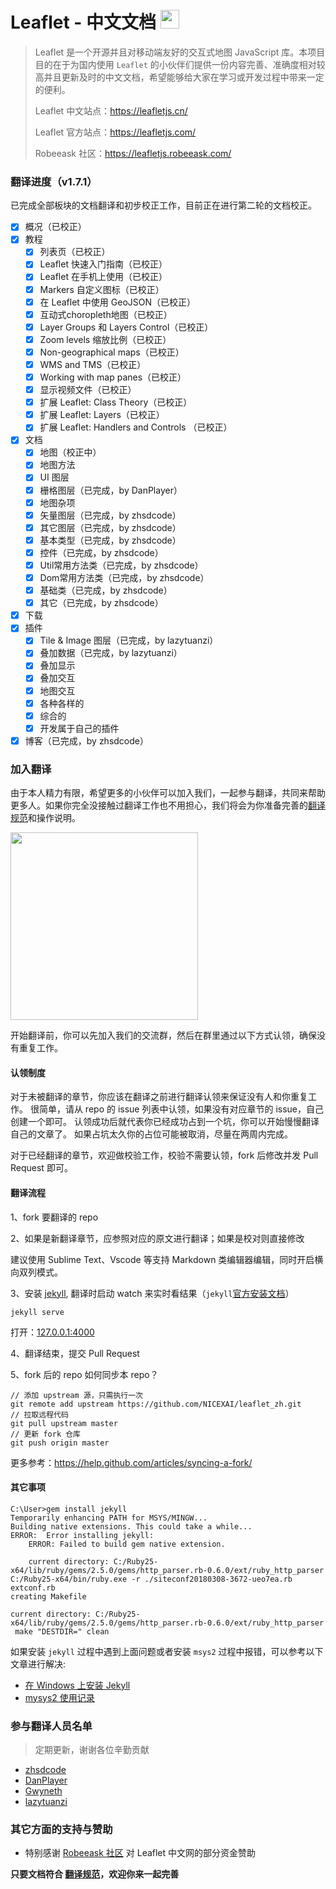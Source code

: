 # Leaflet - 中文文档  <img src='https://leafletjs.cn/docs/images/logo.png' height='30'>


> Leaflet 是一个开源并且对移动端友好的交互式地图 JavaScript 库。本项目目的在于为国内使用 `Leaflet` 的小伙伴们提供一份内容完善、准确度相对较高并且更新及时的中文文档，希望能够给大家在学习或开发过程中带来一定的便利。
> 
> Leaflet 中文站点：https://leafletjs.cn/
> 
> Leaflet 官方站点：https://leafletjs.com/
> 
> Robeeask 社区：https://leafletjs.robeeask.com/

### 翻译进度（v1.7.1）

已完成全部板块的文档翻译和初步校正工作，目前正在进行第二轮的文档校正。

- [x] 概况（已校正）
- [x] 教程
  - [x] 列表页（已校正）
  - [x] Leaflet 快速入门指南（已校正）
  - [x] Leaflet 在手机上使用（已校正）
  - [x] Markers 自定义图标（已校正）
  - [x] 在 Leaflet 中使用 GeoJSON（已校正）
  - [x] 互动式choropleth地图（已校正）
  - [x] Layer Groups 和 Layers Control（已校正）
  - [x] Zoom levels 缩放比例（已校正）
  - [x] Non-geographical maps（已校正）
  - [x] WMS and TMS（已校正）
  - [x] Working with map panes（已校正）
  - [x] 显示视频文件（已校正）
  - [x] 扩展 Leaflet: Class Theory（已校正）
  - [x] 扩展 Leaflet: Layers（已校正）
  - [x] 扩展 Leaflet: Handlers and Controls （已校正）
- [x] 文档
  - [x] 地图（校正中）
  - [x] 地图方法
  - [x] UI 图层
  - [x] 栅格图层（已完成，by DanPlayer）
  - [x] 地图杂项
  - [x] 矢量图层（已完成，by zhsdcode）
  - [x] 其它图层（已完成，by zhsdcode）
  - [x] 基本类型（已完成，by zhsdcode）
  - [x] 控件（已完成，by zhsdcode）
  - [x] Util常用方法类（已完成，by zhsdcode）
  - [x] Dom常用方法类（已完成，by zhsdcode）
  - [x] 基础类（已完成，by zhsdcode）
  - [x] 其它（已完成，by zhsdcode）
- [x] 下载
- [x] 插件
  - [x] Tile & Image 图层（已完成，by lazytuanzi）
  - [x] 叠加数据（已完成，by lazytuanzi）
  - [x] 叠加显示
  - [x] 叠加交互
  - [x] 地图交互
  - [x] 各种各样的
  - [x] 综合的
  - [x] 开发属于自己的插件
- [x] 博客（已完成，by zhsdcode）

### 加入翻译

由于本人精力有限，希望更多的小伙伴可以加入我们，一起参与翻译，共同来帮助更多人。如果你完全没接触过翻译工作也不用担心，我们将会为你准备完善的[翻译规范](https://github.com/NICEXAI/leaflet_zh/blob/master/leaflet_guide.md)和操作说明。

<img src='https://leafletjs.cn/docs/images/QQ.png' width='300'>

开始翻译前，你可以先加入我们的交流群，然后在群里通过以下方式认领，确保没有重复工作。

#### 认领制度

对于未被翻译的章节，你应该在翻译之前进行翻译认领来保证没有人和你重复工作。
很简单，请从 repo 的 issue 列表中认领，如果没有对应章节的 issue，自己创建一个即可。
认领成功后就代表你已经成功占到一个坑，你可以开始慢慢翻译自己的文章了。
如果占坑太久你的占位可能被取消，尽量在两周内完成。

对于已经翻译的章节，欢迎做校验工作，校验不需要认领，fork 后修改并发 Pull Request 即可。

#### 翻译流程

1、fork 要翻译的 repo

2、如果是新翻译章节，应参照对应的原文进行翻译；如果是校对则直接修改

建议使用 Sublime Text、Vscode 等支持 Markdown 类编辑器编辑，同时开启横向双列模式。

3、安装 [jekyll](https://jekyllcn.com/), 翻译时启动 watch 来实时看结果（`jekyll`[官方安装文档](http://jekyllcn.com/docs/installation/)）

```
jekyll serve
```
打开：[127.0.0.1:4000](http://127.0.0.1:4000/)

4、翻译结束，提交 Pull Request

5、fork 后的 repo 如何同步本 repo？

```
// 添加 upstream 源，只需执行一次
git remote add upstream https://github.com/NICEXAI/leaflet_zh.git
// 拉取远程代码
git pull upstream master
// 更新 fork 仓库
git push origin master
```

更多参考：https://help.github.com/articles/syncing-a-fork/


#### 其它事项

```
C:\User>gem install jekyll
Temporarily enhancing PATH for MSYS/MINGW...
Building native extensions. This could take a while...
ERROR:  Error installing jekyll:
    ERROR: Failed to build gem native extension.

    current directory: C:/Ruby25-x64/lib/ruby/gems/2.5.0/gems/http_parser.rb-0.6.0/ext/ruby_http_parser
C:/Ruby25-x64/bin/ruby.exe -r ./siteconf20180308-3672-ueo7ea.rb extconf.rb
creating Makefile

current directory: C:/Ruby25-x64/lib/ruby/gems/2.5.0/gems/http_parser.rb-0.6.0/ext/ruby_http_parser
 make "DESTDIR=" clean
```
如果安装 `jekyll` 过程中遇到上面问题或者安装 `msys2` 过程中报错，可以参考以下文章进行解决:
* [在 Windows 上安装 Jekyll](https://www.jianshu.com/p/58e2c5ea3103)
* [mysys2 使用记录](https://www.jianshu.com/p/2a3ff0d4f53a)



### 参与翻译人员名单

> 定期更新，谢谢各位辛勤贡献

* [zhsdcode](https://github.com/zhsdcode)
* [DanPlayer](https://github.com/DanPlayer)
* [Gwyneth](https://github.com/GwynethOu)
* [lazytuanzi](https://github.com/lazytuanzi)

### 其它方面的支持与赞助

* 特别感谢 [Robeeask 社区](https://robeeask.com/) 对 Leaflet 中文网的部分资金赞助

**只要文档符合 [翻译规范](https://github.com/NICEXAI/leaflet_zh/blob/master/leaflet_guide.md)，欢迎你来一起完善**
